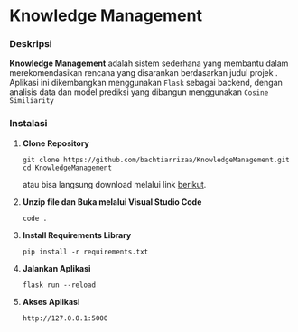 # Knowledge Management

### Deskripsi

**Knowledge Management** adalah sistem sederhana yang membantu dalam merekomendasikan rencana yang disarankan berdasarkan judul projek . Aplikasi ini dikembangkan menggunakan `Flask` sebagai backend, dengan analisis data dan model prediksi yang dibangun menggunakan `Cosine Similiarity`

### Instalasi

1. **Clone Repository**

   ```
   git clone https://github.com/bachtiarrizaa/KnowledgeManagement.git
   cd KnowledgeManagement
   ```

   atau bisa langsung download melalui link [berikut](https://github.com/bachtiarrizaa/KnowledgeManagement/archive/refs/heads/main.zip).

2. **Unzip file dan Buka melalui Visual Studio Code**
   ```
   code .
   ```
3. **Install Requirements Library**

   ```
   pip install -r requirements.txt
   ```

4. **Jalankan Aplikasi**

   ```
   flask run --reload
   ```

5. **Akses Aplikasi**
   ```
   http://127.0.0.1:5000
   ```
